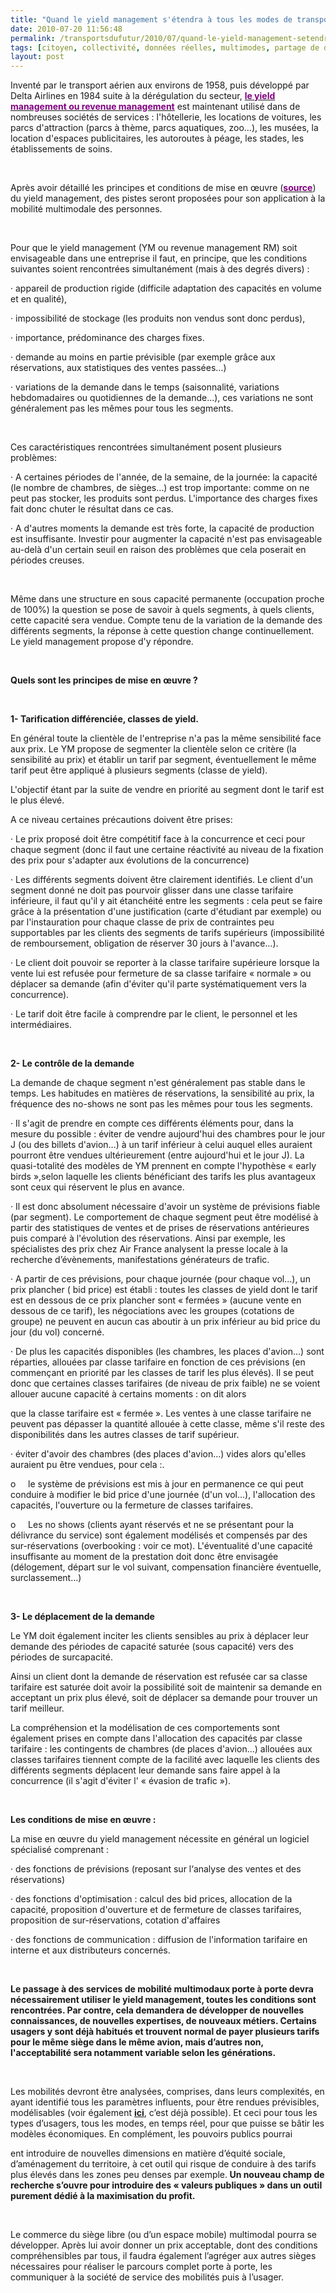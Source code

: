 ```yaml
---
title: "Quand le yield management s'étendra à tous les modes de transport ..."
date: 2010-07-20 11:56:48
permalink: /transportsdufutur/2010/07/quand-le-yield-management-setendra-a-tous-les-modes-de-transport.html
tags: [citoyen, collectivité, données réelles, multimodes, partage de données, Service de mobilité, yield management]
layout: post
---
```


<p class="MsoNormal"><span>Inventé par le transport aérien aux environs de 1958, puis développé par Delta Airlines en 1984 suite à la dérégulation du secteur, <strong><a href="http://fr.wikipedia.org/wiki/Yield_management"><font color="#800080">le yield management ou revenue management</font></a></strong> est maintenant utilisé dans de nombreuses sociétés de services : l'hôtellerie, les locations de voitures, les parcs d'attraction (parcs à thème, parcs aquatiques, zoo…), les musées, la location d'espaces publicitaires, les autoroutes à péage, les stades, les établissements de soins.</span></p> <p class="MsoNormal"><span> </span></p> <p class="MsoNormal"><span>Après avoir détaillé les principes et conditions de mise en œuvre (<strong><a href="http://www.cariou.eu/pricing/revenue_management/accueil_rm.htm"><font color="#800080">source</font></a></strong>) du yield management, des pistes seront proposées pour son application à la mobilité multimodale des personnes.</span></p> <p class="MsoNormal"><span> </span></p>  <!--more-->  <p class="MsoNormal"><span> </span></p> <p class="MsoNormal"><span>Pour que le yield management (YM ou revenue management RM) soit envisageable dans une entreprise il faut, en principe, que les conditions suivantes soient rencontrées simultanément (mais à des degrés divers) : </span></p> <p class="MsoNormal"><span><span>·<span>		 </span></span></span><span dir="ltr"><span>appareil de production rigide (difficile adaptation des capacités en volume et en qualité), </span></span></p> <p class="MsoNormal"><span><span>·<span>		 </span></span></span><span dir="ltr"><span>impossibilité de stockage (les produits non vendus sont donc perdus), </span></span></p> <p class="MsoNormal"><span><span>·<span>		 </span></span></span><span dir="ltr"><span>importance, prédominance des charges fixes. </span></span></p> <p class="MsoNormal"><span><span>·<span>		 </span></span></span><span dir="ltr"><span>demande au moins en partie prévisible (par exemple grâce aux réservations, aux statistiques des ventes passées…) </span></span></p> <p class="MsoNormal"><span><span>·<span>		 </span></span></span><span dir="ltr"><span>variations de la demande dans le temps (saisonnalité, variations hebdomadaires ou quotidiennes de la demande…), ces variations ne sont généralement pas les mêmes pour tous les segments. </span></span></p> <p class="MsoNormal"><span> </span></p> <p class="MsoNormal"><span>Ces caractéristiques rencontrées simultanément posent plusieurs problèmes: </span></p> <p class="MsoNormal"><span><span>·<span>		 </span></span></span><span dir="ltr"><span>A certaines périodes de l'année, de la semaine, de la journée: la capacité (le nombre de chambres, de sièges…) est trop importante: comme on ne peut pas stocker, les produits sont perdus. L'importance des charges fixes fait donc chuter le résultat dans ce cas. </span></span></p> <p class="MsoNormal"><span><span>·<span>		 </span></span></span><span dir="ltr"><span>A d'autres moments la demande est très forte, la capacité de production est insuffisante. Investir pour augmenter la capacité n'est pas envisageable au-delà d'un certain seuil en raison des problèmes que cela poserait en périodes creuses. </span></span></p> <p class="MsoNormal"><span> </span></p> <p class="MsoNormal"><span>Même dans une structure en sous capacité permanente (occupation proche de 100%) la question se pose de savoir à quels segments, à quels clients, cette capacité sera vendue. Compte tenu de la variation de la demande des différents segments, la réponse à cette question change continuellement. Le yield management propose d'y répondre.</span></p> <p class="MsoNormal"><span> </span></p> <p class="MsoNormal"><strong><span>Quels sont les principes de mise en œuvre ?</span></strong></p> <p class="MsoNormal"><span> </span></p> <p class="MsoNormal"><strong><span>1- Tarification différenciée, classes de yield.</span></strong></p> <p class="MsoNormal"><span>En général toute la clientèle de l'entreprise n'a pas la même sensibilité face aux prix. Le YM propose de segmenter la clientèle selon ce critère (la sensibilité au prix) et établir un tarif par segment, éventuellement le même tarif peut être appliqué à plusieurs segments (classe de yield). </span></p> <p class="MsoNormal"><span>L'objectif étant par la suite de vendre en priorité au segment dont le tarif est le plus élevé. </span></p> <p class="MsoNormal"><span>A ce niveau certaines précautions doivent être prises: </span></p> <p class="MsoNormal"><span><span>·<span>		 </span></span></span><span dir="ltr"><span>Le prix proposé doit être compétitif face à la concurrence et ceci pour chaque segment (donc il faut une certaine réactivité au niveau de la fixation des prix pour s'adapter aux évolutions de la concurrence) </span></span></p> <p class="MsoNormal"><span><span>·<span>		 </span></span></span><span dir="ltr"><span>Les différents segments doivent être clairement identifiés. Le client d'un segment donné ne doit pas pourvoir glisser dans une classe tarifaire inférieure, il faut qu'il y ait étanchéité entre les segments : cela peut se faire grâce à la présentation d'une justification (carte d'étudiant par exemple) ou par l'instauration pour chaque classe de prix de contraintes peu supportables par les clients des segments de tarifs supérieurs (impossibilité de remboursement, obligation de réserver 30 jours à l'avance…). </span></span></p> <p class="MsoNormal"><span><span>·<span>		 </span></span></span><span dir="ltr"><span>Le client doit pouvoir se reporter à la classe tarifaire supérieure lorsque la vente lui est refusée pour fermeture de sa classe tarifaire « normale » ou déplacer sa demande (afin d'éviter qu'il parte systématiquement vers la concurrence). </span></span></p> <p class="MsoNormal"><span><span>·<span>		 </span></span></span><span dir="ltr"><span>Le tarif doit être facile à comprendre par le client, le personnel et les intermédiaires. </span></span></p> <p class="MsoNormal"><span> </span></p> <p class="MsoNormal"><strong><span>2- Le contrôle de la demande </span></strong></p> <p class="MsoNormal"><span>La demande de chaque segment n'est généralement pas stable dans le temps. Les habitudes en matières de réservations, la sensibilité au prix, la fréquence des no-shows ne sont pas les mêmes pour tous les segments. </span></p> <p class="MsoNormal"><span><span>·<span>		 </span></span></span><span dir="ltr"><span>Il s'agit de prendre en compte ces différents éléments pour, dans la mesure du possible : éviter de vendre aujourd'hui des chambres pour le jour J (ou des billets d'avion…) à un tarif inférieur à celui auquel elles auraient pourront être vendues ultérieurement (entre aujourd'hui et le jour J). La quasi-totalité des modèles de YM prennent en compte l'hypothèse « early birds »,selon laquelle les clients bénéficiant des tarifs les plus avantageux sont ceux qui réservent le plus en avance. </span></span></p> <p class="MsoNormal"><span><span>·<span>		 </span></span></span><span dir="ltr"><span>Il est donc absolument nécessaire d'avoir un système de prévisions fiable (par segment). Le comportement de chaque segment peut être modélisé à partir des statistiques de ventes et de prises de réservations antérieures puis comparé à l'évolution des réservations. Ainsi par exemple, les spécialistes des prix chez Air France analysent la presse locale à la recherche d’évènements, manifestations générateurs de trafic.</span></span></p> <p class="MsoNormal"><span><span>·<span>		 </span></span></span><span dir="ltr"><span>A partir de ces prévisions, pour chaque journée (pour chaque vol…), un prix plancher ( bid price) est établi : toutes les classes de yield dont le tarif est en dessous de ce prix plancher sont « fermées » (aucune vente en dessous de ce tarif), les négociations avec les groupes (cotations de groupe) ne peuvent en aucun cas aboutir à un prix inférieur au bid price du jour (du vol) concerné. </span></span></p> <p class="MsoNormal"><span><span>·<span>		 </span></span></span><span dir="ltr"><span>De plus les capacités disponibles (les chambres, les places d'avion…) sont réparties, allouées par classe tarifaire en fonction de ces prévisions (en commençant en priorité par les classes de tarif les plus élevés). Il se peut donc que certaines classes tarifaires (de niveau de prix faible) ne se voient allouer aucune capacité à certains moments : on dit alors

que la classe tarifaire est « fermée ». Les ventes à une classe tarifaire ne peuvent pas dépasser la quantité allouée à cette classe, même s'il reste des disponibilités dans les autres classes de tarif supérieur. </span></span></p> <p class="MsoNormal"><span><span>·<span>		 </span></span></span><span dir="ltr"><span>éviter d'avoir des chambres (des places d'avion…) vides alors qu'elles auraient pu être vendues, pour cela :. </span></span></p> <p class="MsoNormal"><span><span>o<span>	    </span></span></span><span dir="ltr"><span>le système de prévisions est mis à jour en permanence ce qui peut conduire à modifier le bid price d'une journée (d'un vol…), l'allocation des capacités, l'ouverture ou la fermeture de classes tarifaires. </span></span></p> <p class="MsoNormal"><span><span>o<span>	    </span></span></span><span dir="ltr"><span>Les no shows (clients ayant réservés et ne se présentant pour la délivrance du service) sont également modélisés et compensés par des sur-réservations (overbooking : voir ce mot). L'éventualité d'une capacité insuffisante au moment de la prestation doit donc être envisagée (délogement, départ sur le vol suivant, compensation financière éventuelle, surclassement…) </span></span></p> <p class="MsoNormal"><span> </span></p> <p class="MsoNormal"><strong><span>3- Le déplacement de la demande </span></strong></p> <p class="MsoNormal"><span>Le YM doit également inciter les clients sensibles au prix à déplacer leur demande des périodes de capacité saturée (sous capacité) vers des périodes de surcapacité. </span></p> <p class="MsoNormal"><span>Ainsi un client dont la demande de réservation est refusée car sa classe tarifaire est saturée doit avoir la possibilité soit de maintenir sa demande en acceptant un prix plus élevé, soit de déplacer sa demande pour trouver un tarif meilleur. </span></p> <p class="MsoNormal"><span>La compréhension et la modélisation de ces comportements sont également prises en compte dans l'allocation des capacités par classe tarifaire : les contingents de chambres (de places d'avion…) allouées aux classes tarifaires tiennent compte de la facilité avec laquelle les clients des différents segments déplacent leur demande sans faire appel à la concurrence (il s'agit d'éviter l' « évasion de trafic »). </span></p> <p class="MsoNormal"><span> </span></p> <p class="MsoNormal"><strong><span>Les conditions de mise en œuvre : </span></strong></p> <p class="MsoNormal"><span>La mise en œuvre du yield management nécessite en général un logiciel spécialisé comprenant : </span></p> <p class="MsoNormal"><span><span>·<span>		 </span></span></span><span dir="ltr"><span>des fonctions de prévisions (reposant sur l‘analyse des ventes et des réservations) </span></span></p> <p class="MsoNormal"><span><span>·<span>		 </span></span></span><span dir="ltr"><span>des fonctions d'optimisation : calcul des bid prices, allocation de la capacité, proposition d'ouverture et de fermeture de classes tarifaires, proposition de sur-réservations, cotation d'affaires </span></span></p> <p class="MsoNormal"><span><span>·<span>		 </span></span></span><span dir="ltr"><span>des fonctions de communication : diffusion de l'information tarifaire en interne et aux distributeurs concernés. </span></span></p> <p class="MsoNormal"><span> </span></p> <p class="MsoNormal"><strong><span>Le passage à des services de mobilité multimodaux porte à porte devra nécessairement utiliser le yield management, toutes les conditions sont rencontrées. Par contre, cela demandera de développer de nouvelles connaissances, de nouvelles expertises, de nouveaux métiers. Certains usagers y sont déjà habitués et trouvent normal de payer plusieurs tarifs pour le même siège dans le même avion, mais d’autres non, l'acceptabilité sera notamment variable selon les générations.</span></strong></p> <p class="MsoNormal"><strong><span> </span></strong></p> <p class="MsoNormal"><span>Les mobilités devront être analysées, comprises, dans leurs complexités, en ayant identifié tous les paramètres influents, pour être rendues prévisibles, modélisables (voir également <strong><a href="https://gabrielplassat.github.io/transportsdufutur/2010/07/ibm-aide-les-habitants-de-stockholm-a-prevoir-leurs-meilleures-options-de-deplacement.html">ici</a></strong>, c’est déjà possible). Et ceci pour tous les types d’usagers, tous les modes, en temps réel, pour que puisse se bâtir les modèles économiques. En complément, les pouvoirs publics pourrai

ent introduire de nouvelles dimensions en matière d’équité sociale, d’aménagement du territoire, à cet outil qui risque de conduire à des tarifs plus élevés dans les zones peu denses par exemple.<strong> Un nouveau champ de recherche s’ouvre pour introduire des « valeurs publiques » dans un outil purement dédié à la maximisation du profit.</strong></span></p> <p class="MsoNormal"><span> </span></p> <p class="MsoNormal"><span>Le commerce du siège libre (ou d’un espace mobile) multimodal pourra se développer. Après lui avoir donner un prix acceptable, dont des conditions compréhensibles par tous, il faudra également l’agréger aux autres sièges nécessaires pour réaliser le parcours complet porte à porte, les communiquer à la société de service des mobilités puis à l’usager.</span></p>
